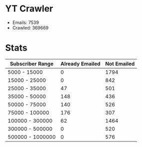# YT Crawler
- Emails: 7539
- Crawled: 369669

# Stats
| Subscriber Range  | Already Emailed | Not Emailed |
|-------|-------|-------|
| 5000 - 15000 | 0 | 1794 |
| 15000 - 25000 | 0 | 842 |
| 25000 - 35000 | 47 | 501 |
| 35000 - 50000 | 148 | 436 |
| 50000 - 75000 | 140 | 526 |
| 75000 - 100000 | 176 | 307 |
| 100000 - 300000 | 62 | 1464 |
| 300000 - 500000 | 0 | 520 |
| 500000 - 1000000 | 0 | 576 |
